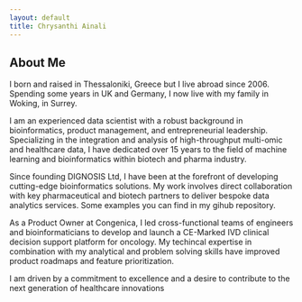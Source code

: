 ```yaml
---
layout: default
title: Chrysanthi Ainali
---
```


<!---<img src="DNAseq.jpg"/>---> 


## About Me
<div class="myWrapper" markdown="1">


I born and raised in Thessaloniki, Greece but I live abroad since 2006. Spending some years in UK and Germany, I now live with my family in Woking, in Surrey.

I am an experienced data scientist with a robust background in bioinformatics, product management, and entrepreneurial leadership. Specializing in the integration and analysis of high-throughput multi-omic and healthcare data, I have dedicated over 15 years to the field of machine learning and bioinformatics within biotech and pharma industry.


Since founding DIGNOSIS Ltd, I have been at the forefront of developing cutting-edge bioinformatics solutions. My work involves direct collaboration with key pharmaceutical and biotech partners to deliver bespoke data analytics services. Some examples you can find in my gihub repository.


As a Product Owner at Congenica, I led cross-functional teams of engineers and bioinformaticians to develop and launch a CE-Marked IVD clinical decision support platform for oncology. My techincal expertise in combination with my analytical and problem solving skills have improved product roadmaps and feature prioritization.


I am driven by a commitment to excellence and a desire to contribute to the next generation of healthcare innovations